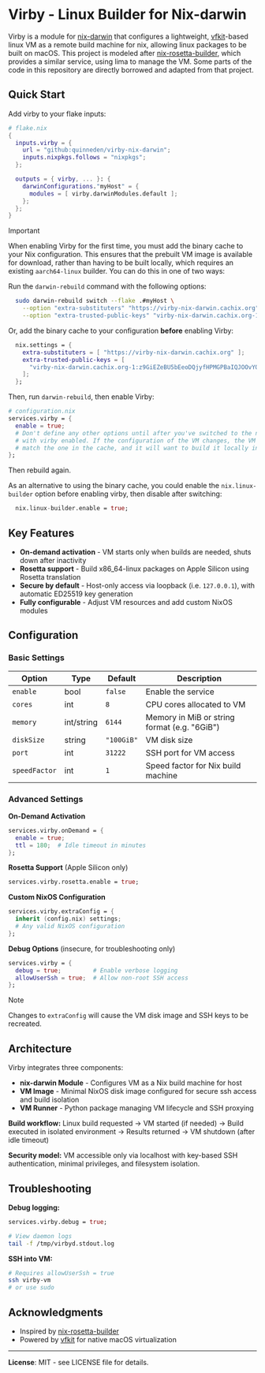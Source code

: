 # Virby - Linux Builder for Nix-darwin

Virby is a module for [nix-darwin](https://github.com/nix-darwin/nix-darwin) that configures a lightweight, [vfkit](https://github.com/crc-org/vfkit)-based linux VM as a remote build machine for nix, allowing linux packages to be built on macOS. This project is modeled after [nix-rosetta-builder](https://github.com/cpick/nix-rosetta-builder), which provides a similar service, using lima to manage the VM. Some parts of the code in this repository are directly borrowed and adapted from that project.

## Quick Start

Add virby to your flake inputs:

```nix
# flake.nix
{
  inputs.virby = {
    url = "github:quinneden/virby-nix-darwin";
    inputs.nixpkgs.follows = "nixpkgs";
  };

  outputs = { virby, ... }: {
    darwinConfigurations."myHost" = {
      modules = [ virby.darwinModules.default ];
    };
  };
}
```

> [!Important]
> When enabling Virby for the first time, you must add the binary cache to your Nix configuration. This ensures that the prebuilt VM image is available for download, rather than having to be built locally, which requires an existing `aarch64-linux` builder. You can do this in one of two ways:

Run the `darwin-rebuild` command with the following options:
```bash
  sudo darwin-rebuild switch --flake .#myHost \
    --option "extra-substituters" "https://virby-nix-darwin.cachix.org" \
    --option "extra-trusted-public-keys" "virby-nix-darwin.cachix.org-1:z9GiEZeBU5bEeoDQjyfHPMGPBaIQJOOvYOOjGMKIlLo="
```

Or, add the binary cache to your configuration **before** enabling Virby:
```nix
  nix.settings = {
    extra-substituters = [ "https://virby-nix-darwin.cachix.org" ];
    extra-trusted-public-keys = [
      "virby-nix-darwin.cachix.org-1:z9GiEZeBU5bEeoDQjyfHPMGPBaIQJOOvYOOjGMKIlLo="
    ];
  };
```

Then, run `darwin-rebuild`, then enable Virby:

```nix
# configuration.nix
services.virby = {
  enable = true;
  # Don't define any other options until after you've switched to the new configuration
  # with virby enabled. If the configuration of the VM changes, the VM disk image hash won't
  # match the one in the cache, and it will want to build it locally instead.
};
```

Then rebuild again.

As an alternative to using the binary cache, you could enable the `nix.linux-builder` option before enabling virby, then disable after switching:
```nix
  nix.linux-builder.enable = true;
```

## Key Features

- **On-demand activation** - VM starts only when builds are needed, shuts down after inactivity
- **Rosetta support** - Build x86_64-linux packages on Apple Silicon using Rosetta translation
- **Secure by default** - Host-only access via loopback (i.e. `127.0.0.1`), with automatic ED25519 key generation
- **Fully configurable** - Adjust VM resources and add custom NixOS modules

## Configuration

### Basic Settings

| Option | Type | Default | Description |
|--------|------|---------|-------------|
| `enable` | bool | `false` | Enable the service |
| `cores` | int | `8` | CPU cores allocated to VM |
| `memory` | int/string | `6144` | Memory in MiB or string format (e.g. "6GiB") |
| `diskSize` | string | `"100GiB"` | VM disk size |
| `port` | int | `31222` | SSH port for VM access |
| `speedFactor` | int | `1` | Speed factor for Nix build machine |

### Advanced Settings

**On-Demand Activation**
```nix
services.virby.onDemand = {
  enable = true;
  ttl = 180;  # Idle timeout in minutes
};
```

**Rosetta Support** (Apple Silicon only)
```nix
services.virby.rosetta.enable = true;
```

**Custom NixOS Configuration**
```nix
services.virby.extraConfig = {
  inherit (config.nix) settings;
  # Any valid NixOS configuration
};
```

**Debug Options** (insecure, for troubleshooting only)
```nix
services.virby = {
  debug = true;         # Enable verbose logging
  allowUserSsh = true;  # Allow non-root SSH access
};
```

> [!Note]
> Changes to `extraConfig` will cause the VM disk image and SSH keys to be recreated.

## Architecture

Virby integrates three components:

- **nix-darwin Module** - Configures VM as a Nix build machine for host
- **VM Image** - Minimal NixOS disk image configured for secure ssh access and build isolation
- **VM Runner** - Python package managing VM lifecycle and SSH proxying

**Build workflow:** Linux build requested → VM started (if needed) → Build executed in isolated environment → Results returned → VM shutdown (after idle timeout)

**Security model:** VM accessible only via localhost with key-based SSH authentication, minimal privileges, and filesystem isolation.

## Troubleshooting

**Debug logging:**
```nix
services.virby.debug = true;
```

```bash
# View daemon logs
tail -f /tmp/virbyd.stdout.log
```

**SSH into VM:**
```bash
# Requires allowUserSsh = true
ssh virby-vm
# or use sudo
```

## Acknowledgments

- Inspired by [nix-rosetta-builder](https://github.com/cpick/nix-rosetta-builder)
- Powered by [vfkit](https://github.com/crc-org/vfkit) for native macOS virtualization

---

**License**: MIT - see LICENSE file for details.
